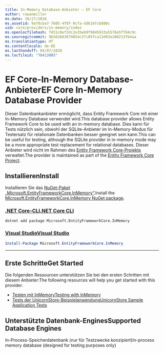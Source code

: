 ```yaml
---
title: In-Memory Database-Anbieter – EF Core
author: rowanmiller
ms.date: 10/27/2016
ms.assetid: 9af0cba7-7605-4f8f-9cfa-dd616fcb880c
uid: core/providers/in-memory/index
ms.openlocfilehash: fd31c8ef2dc2e35e69f9845933a5578a5ff84c9c
ms.sourcegitcommit: 9b562663679854c37c05fca13d93e180213fb4aa
ms.translationtype: HT
ms.contentlocale: de-DE
ms.lasthandoff: 04/07/2020
ms.locfileid: "78413005"
---
```

# <a name="ef-core-in-memory-database-provider"></a><span data-ttu-id="be296-102">EF Core-In-Memory Database-Anbieter</span><span class="sxs-lookup"><span data-stu-id="be296-102">EF Core In-Memory Database Provider</span></span>

<span data-ttu-id="be296-103">Dieser Datenbankanbieter ermöglicht, dass Entity Framework Core mit einer In-Memory Database verwendet wird.</span><span class="sxs-lookup"><span data-stu-id="be296-103">This database provider allows Entity Framework Core to be used with an in-memory database.</span></span> <span data-ttu-id="be296-104">Dies kann für Tests nützlich sein, obwohl der SQLite-Anbieter im In-Memory-Modus für Testersatz für relationale Datenbanken besser geeignet sein kann.</span><span class="sxs-lookup"><span data-stu-id="be296-104">This can be useful for testing, although the SQLite provider in in-memory mode may be a more appropriate test replacement for relational databases.</span></span> <span data-ttu-id="be296-105">Dieser Anbieter wird nicht im Rahmen des [Entity Framework Core-Projekts](https://github.com/aspnet/EntityFrameworkCore) verwaltet.</span><span class="sxs-lookup"><span data-stu-id="be296-105">The provider is maintained as part of the [Entity Framework Core Project](https://github.com/aspnet/EntityFrameworkCore).</span></span>

## <a name="install"></a><span data-ttu-id="be296-106">Installieren</span><span class="sxs-lookup"><span data-stu-id="be296-106">Install</span></span>

<span data-ttu-id="be296-107">Installieren Sie das [NuGet-Paket „Microsoft.EntityFrameworkCore.InMemory“](https://www.nuget.org/packages/Microsoft.EntityFrameworkCore.InMemory/).</span><span class="sxs-lookup"><span data-stu-id="be296-107">Install the [Microsoft.EntityFrameworkCore.InMemory NuGet package](https://www.nuget.org/packages/Microsoft.EntityFrameworkCore.InMemory/).</span></span>

### <a name="net-core-cli"></a>[<span data-ttu-id="be296-108">.NET Core-CLI</span><span class="sxs-lookup"><span data-stu-id="be296-108">.NET Core CLI</span></span>](#tab/dotnet-core-cli)

```dotnetcli
dotnet add package Microsoft.EntityFrameworkCore.InMemory
```

### <a name="visual-studio"></a>[<span data-ttu-id="be296-109">Visual Studio</span><span class="sxs-lookup"><span data-stu-id="be296-109">Visual Studio</span></span>](#tab/vs)

``` powershell
Install-Package Microsoft.EntityFrameworkCore.InMemory
```

***

## <a name="get-started"></a><span data-ttu-id="be296-110">Erste Schritte</span><span class="sxs-lookup"><span data-stu-id="be296-110">Get Started</span></span>

<span data-ttu-id="be296-111">Die folgenden Ressourcen unterstützen Sie bei den ersten Schritten mit diesem Anbieter:</span><span class="sxs-lookup"><span data-stu-id="be296-111">The following resources will help you get started with this provider.</span></span>

* [<span data-ttu-id="be296-112">Testen mit InMemory</span><span class="sxs-lookup"><span data-stu-id="be296-112">Testing with InMemory</span></span>](../../miscellaneous/testing/in-memory.md)
* [<span data-ttu-id="be296-113">Tests der UnicornStore-Beispielanwendung</span><span class="sxs-lookup"><span data-stu-id="be296-113">UnicornStore Sample Application Tests</span></span>](https://github.com/rowanmiller/UnicornStore/blob/master/UnicornStore/src/UnicornStore.Tests/Controllers/ShippingControllerTests.cs)

## <a name="supported-database-engines"></a><span data-ttu-id="be296-114">Unterstützte Datenbank-Engines</span><span class="sxs-lookup"><span data-stu-id="be296-114">Supported Database Engines</span></span>

<span data-ttu-id="be296-115">In-Process-Speicherdatenbank (nur für Testzwecke konzipiert)</span><span class="sxs-lookup"><span data-stu-id="be296-115">In-process memory database (designed for testing purposes only)</span></span>

